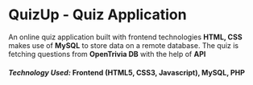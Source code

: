 # QuizUp - Quiz Application
An online quiz application built with frontend technologies **HTML, CSS** makes use of **MySQL** to store data on a remote database. The quiz is fetching questions from **OpenTrivia DB** with the help of **API**<br>
#### ***Technology Used:*** Frontend (HTML5, CSS3, Javascript), MySQL, PHP
